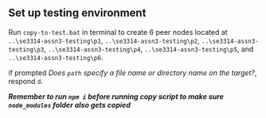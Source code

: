 ## Set up testing environment

Run `copy-to-test.bat` in terminal to create 6 peer nodes located at `..\se3314-assn3-testing\p1`, `..\se3314-assn3-testing\p2`, `..\se3314-assn3-testing\p3`, `..\se3314-assn3-testing\p4`, `..\se3314-assn3-testing\p5`,  and `..\se3314-assn3-testing\p6`.

if prompted _Does `path` specify a file name or directory name on the target?_, respond `d`.

**_Remember to run `npm i` before running copy script to make sure `node_modules` folder also gets copied_**